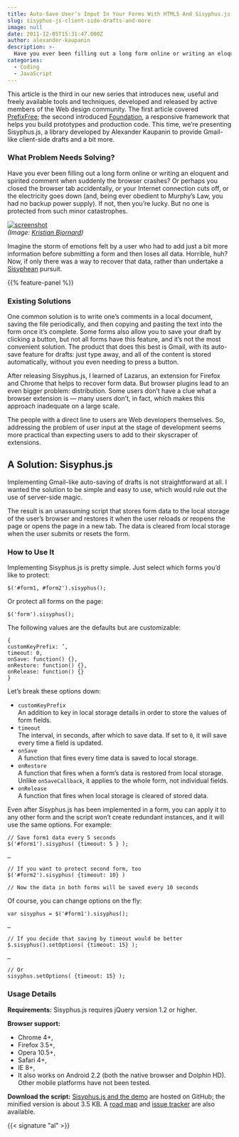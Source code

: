 ```yaml
---
title: Auto-Save User’s Input In Your Forms With HTML5 And Sisyphus.js
slug: sisyphus-js-client-side-drafts-and-more
image: null
date: 2011-12-05T15:31:47.000Z
author: alexander-kaupanin
description: >-
  Have you ever been filling out a long form online or writing an eloquent and spirited comment when suddenly the browser crashes? Or perhaps you closed the browser tab accidentally, or your Internet connection cuts off, or the electricity goes down (and, being ever obedient to Murphy’s Law, you had no backup power supply). If not, then you’re lucky. But no one is protected from such minor catastrophes.
categories:
  - Coding
  - JavaScript
---
```

This article is the third in our new series that introduces new, useful and freely available tools and techniques, developed and released by active members of the Web design community. The first article covered [PrefixFree](https://www.smashingmagazine.com/2011/10/12/prefixfree-break-free-from-css-prefix-hell/); the second introduced [Foundation](https://www.smashingmagazine.com/2011/10/25/rapid-prototyping-for-any-device-with-foundation/), a responsive framework that helps you build prototypes and production code. This time, we’re presenting Sisyphus.js, a library developed by Alexander Kaupanin to provide Gmail-like client-side drafts and a bit more.

### What Problem Needs Solving?

Have you ever been filling out a long form online or writing an eloquent and spirited comment when suddenly the browser crashes? Or perhaps you closed the browser tab accidentally, or your Internet connection cuts off, or the electricity goes down (and, being ever obedient to Murphy’s Law, you had no backup power supply). If not, then you’re lucky. But no one is protected from such minor catastrophes.

[![screenshot](https://archive.smashing.media/assets/344dbf88-fdf9-42bb-adb4-46f01eedd629/bcd8ef39-49f8-4577-a029-2d15ec67dc87/make-everything-better.jpg)](https://www.flickr.com/photos/bjornmeansbear/5081930704/sizes/m/in/set-72157624427149887/)  
_(Image: [Kristian Bjornard](https://www.flickr.com/photos/bjornmeansbear/5081930704/sizes/m/in/set-72157624427149887/))_

Imagine the storm of emotions felt by a user who had to add just a bit more information before submitting a form and then loses all data. Horrible, huh? Now, if only there was a way to recover that data, rather than undertake a [Sisyphean](https://en.wikipedia.org/wiki/Sisyphus) pursuit.

{{% feature-panel %}}

### Existing Solutions

One common solution is to write one’s comments in a local document, saving the file periodically, and then copying and pasting the text into the form once it’s complete. Some forms also allow you to save your draft by clicking a button, but not all forms have this feature, and it’s not the most convenient solution. The product that does this best is Gmail, with its auto-save feature for drafts: just type away, and all of the content is stored automatically, without you even needing to press a button.

After releasing Sisyphus.js, I learned of Lazarus, an extension for Firefox and Chrome that helps to recover form data. But browser plugins lead to an even bigger problem: distribution. Some users don’t have a clue what a browser extension is — many users don’t, in fact, which makes this approach inadequate on a large scale.

The people with a direct line to users are Web developers themselves. So, addressing the problem of user input at the stage of development seems more practical than expecting users to add to their skyscraper of extensions.</p>

## A Solution: Sisyphus.js

Implementing Gmail-like auto-saving of drafts is not straightforward at all. I wanted the solution to be simple and easy to use, which would rule out the use of server-side magic.

The result is an unassuming script that stores form data to the local storage of the user’s browser and restores it when the user reloads or reopens the page or opens the page in a new tab. The data is cleared from local storage when the user submits or resets the form.</p>

### How to Use It

Implementing Sisyphus.js is pretty simple. Just select which forms you’d like to protect:

<pre><code class="language-javascript">$('#form1, #form2').sisyphus();</code></pre>

Or protect all forms on the page:

<pre><code class="language-javascript">$('form').sisyphus();</code></pre>

The following values are the defaults but are customizable:

<pre><code class="language-javascript">{
customKeyPrefix: ’,
timeout: 0,
onSave: function() {},
onRestore: function() {},
onRelease: function() {}
}</code></pre>

Let’s break these options down:

*   `customKeyPrefix`  
    An addition to key in local storage details in order to store the values of form fields.
*   `timeout`  
    The interval, in seconds, after which to save data. If set to `0`, it will save every time a field is updated.
*   `onSave`  
    A function that fires every time data is saved to local storage.
*   `onRestore`  
    A function that fires when a form’s data is restored from local storage. Unlike `onSaveCallback`, it applies to the whole form, not individual fields.
*   `onRelease`  
    A function that fires when local storage is cleared of stored data.

Even after Sisyphus.js has been implemented in a form, you can apply it to any other form and the script won’t create redundant instances, and it will use the same options. For example:

<pre><code class="language-javascript">// Save form1 data every 5 seconds
$('#form1').sisyphus( {timeout: 5 } );

…

// If you want to protect second form, too
$('#form2').sisyphus( {timeout: 10} )

// Now the data in both forms will be saved every 10 seconds</code></pre>

Of course, you can change options on the fly:

<pre><code class="language-javascript">var sisyphus = $('#form1').sisyphus();

…

// If you decide that saving by timeout would be better
$.sisyphus().setOptions( {timeout: 15} );

…

// Or
sisyphus.setOptions( {timeout: 15} );</code></pre>

### Usage Details

**Requirements:** Sisyphus.js requires jQuery version 1.2 or higher.

**Browser support:**

*   Chrome 4+,
*   Firefox 3.5+,
*   Opera 10.5+,
*   Safari 4+,
*   IE 8+,
*   It also works on Android 2.2 (both the native browser and Dolphin HD). Other mobile platforms have not been tested.

**Download the script:** [Sisyphus.js and the demo](https://simsalabim.github.com/sisyphus/) are hosted on GitHub; the minified version is about 3.5 KB. A [road map](https://github.com/simsalabim/sisyphus/issues?labels=feature) and [issue tracker](https://github.com/simsalabim/sisyphus/issues?labels=) are also available.

{{< signature "al" >}}


